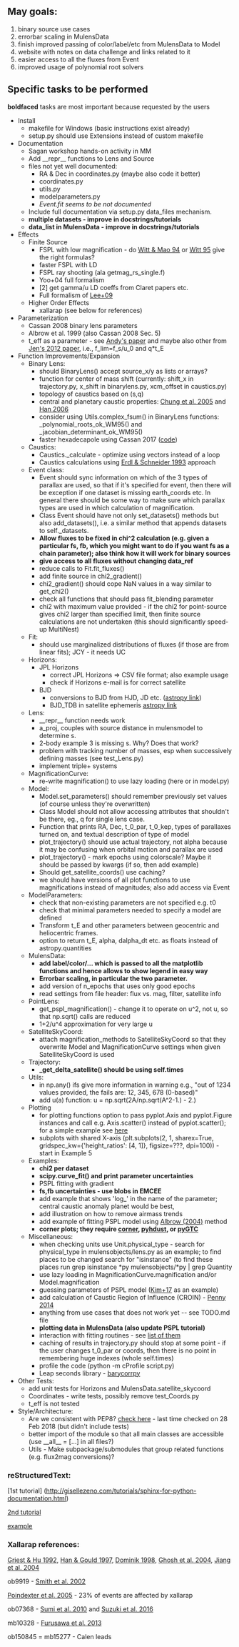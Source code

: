 ## May goals:
1. binary source use cases
2. errorbar scaling in MulensData
3. finish improved passing of color/label/etc from MulensData to Model
4. website with notes on data challenge and links related to it
5. easier access to all the fluxes from Event
6. improved usage of polynomial root solvers


## Specific tasks to be performed
**boldfaced** tasks are most important because requested by the users

* Install
  * makefile for Windows (basic instructions exist already)
  * setup.py should use Extensions instead of custom makefile
* Documentation
  * Sagan workshop hands-on activity in MM
  * Add \_\_repr\_\_ functions to Lens and Source
  * files not yet well documented: 
    * RA & Dec in coordinates.py (maybe also code it better)
    * coordinates.py
    * utils.py 
    * modelparameters.py
    * _Event.fit seems to be not documented_
  * Include full documentation via setup.py data\_files mechanism.
  * **multiple datasets - improve in docstrings/tutorials**
  * **data_list in MulensData - improve in docstrings/tutorials**
* Effects
  * Finite Source
    * FSPL with low magnification - do [Witt & Mao 94](http://adsabs.harvard.edu/abs/1994ApJ...430..505W) or [Witt 95](http://adsabs.harvard.edu/abs/1995ApJ...449...42W) give the right formulas?
    * faster FSPL with LD
    * FSPL ray shooting (ala getmag\_rs\_single.f)
    * Yoo+04 full formalism 
    * [2] get gamma/u LD coeffs from Claret papers etc.
    * Full formalism of [Lee+09](http://adsabs.harvard.edu/abs/2009ApJ...695..200L)
  * Higher Order Effects
    * xallarap (see below for references)
* Parameterization
  * Cassan 2008 binary lens parameters 
  * Albrow et al. 1999 (also Cassan 2008 Sec. 5)
  * t\_eff as a parameter - see [Andy's paper](https://arxiv.org/abs/1312.6692) and maybe also other from [Jen's 2012 paper](http://adsabs.harvard.edu/abs/2012ApJ...755..102Y), i.e., f\_lim=f\_s/u\_0 and q\*t\_E
* Function Improvements/Expansion
  * Binary Lens:
    * should BinaryLens() accept source\_x/y as lists or arrays?
    * function for center of mass shift (currently: shift\_x in trajectory.py, x\_shift in binarylens.py, xcm\_offset in caustics.py)
    * topology of caustics based on (s,q)
    * central and planetary caustic properties: [Chung et al. 2005](http://adsabs.harvard.edu/abs/2005ApJ...630..535C) and [Han 2006](http://adsabs.harvard.edu/abs/2006ApJ...638.1080H)
    * consider using Utils.complex\_fsum() in BinaryLens functions: \_polynomial\_roots\_ok\_WM95() and \_jacobian\_determinant\_ok\_WM95()
    * faster hexadecapole using Cassan 2017 ([code](https://github.com/ArnaudCassan/microlensing/blob/master/microlensing/multipoles.py))
  * Caustics:
    * Caustics.\_calculate - optimize using vectors instead of a loop
    * Caustics calculations using [Erdl & Schneider 1993](http://adsabs.harvard.edu/abs/1993A%26A...268..453E) approach
  * Event class:
    * Event should sync information on which of the 3 types of parallax are used, so that if it's specified for event, then there will be exception if one dataset is missing earth\_coords etc. In general there should be some way to make sure which parallax types are used in which calculation of magnification. 
    * Class Event should have not only set\_datasets() methods but also add\_datasets(), i.e. a similar method that appends datasets to self.\_datasets.
    * **Allow fluxes to be fixed in chi^2 calculation (e.g. given a particular fs, fb, which you might want to do if you want fs as a chain parameter); also think how it will work for binary sources**
    * **give access to all fluxes without changing data\_ref**
    * reduce calls to Fit.fit\_fluxes()
    * add finite source in chi2\_gradient()
    * chi2\_gradient() should cope NaN values in a way similar to get\_chi2()
    * check all functions that should pass fit\_blending parameter
    * chi2 with maximum value provided - if the chi2 for point-source gives chi2 larger than specified limit, then finite source calculations are not undertaken (this should significantly speed-up MultiNest)
  * Fit:
    * should use marginalized distributions of fluxes (if those are from linear fits); JCY - it needs UC
  * Horizons:
    * JPL Horizons
      * correct JPL Horizons => CSV file format; also example usage
      * check if Horizons e-mail is for correct satellite
    * BJD
      * conversions to BJD from HJD, JD etc. ([astropy link](http://docs.astropy.org/en/stable/time/#barycentric-and-heliocentric-light-travel-time-corrections))
      * BJD\_TDB in satellite ephemeris [astropy link](http://docs.astropy.org/en/stable/time/#barycentric-and-heliocentric-light-travel-time-corrections)
  * Lens:
    * \_\_repr\_\_ function needs work                                         
    * a\_proj, couples with source distance in mulensmodel to determine s.  
    * 2-body example 3 is missing s. Why? Does that work?                  
    * problem with tracking number of masses, esp when successively defining masses (see test\_Lens.py)
    * implement triple+ systems  
  * MagnificationCurve:
    * re-write magnification() to use lazy loading (here or in model.py)
  * Model:  
    * Model.set\_parameters() should remember previously set values (of course unless they're overwritten)
    * Class Model should not allow accessing attributes that shouldn't be there, eg., q for single lens case.
    * Function that prints RA, Dec, t\_0\_par, t\_0\_kep, types of parallaxes turned on, and textual description of type of model
    * plot\_trajectory() should use actual trajectory, not alpha because it may be confusing when orbital motion and parallax are used
    * plot\_trajectory() - mark epochs using colorscale? Maybe it should be passed by kwargs (if so, then add example)
    * Should get\_satellite\_coords() use caching?
    * we should have versions of all plot functions to use magnifications instead of magnitudes; also add access via Event
  * ModelParameters:
    * check that non-existing parameters are not specified e.g. t0
    * check that minimal parameters needed to specify a model are defined
    * Transform t\_E and other parameters between geocentric and heliocentric frames.
    * option to return t\_E, alpha, dalpha\_dt etc. as floats instead of astropy.quantities
  * MulensData:
    * **add label/color/... which is passed to all the matplotlib functions and hence allows to show legend in easy way**
    * **Errorbar scaling, in particular the two parameter.**
    * add version of n\_epochs that uses only good epochs
    * read settings from file header: flux vs. mag, filter, satellite info
  * PointLens:
    * get\_pspl\_magnification() - change it to operate on u^2, not u, so that np.sqrt() calls are reduced
    * 1+2/u^4 approximation for very large u
  * SatelliteSkyCoord:
    * attach magnification\_methods to SatelliteSkyCoord so that they overwrite Model and MagnificationCurve settings when given SatelliteSkyCoord is used
  * Trajectory:
    * **\_get\_delta\_satellite() should be using self.times**
  * Utils:
    * in np.any() ifs give more information in warning e.g., "out of 1234 values provided, the fails are: 12, 345, 678 (0-based)"
    * add u(a) function: u = np.sqrt(2A/np.sqrt(A^2-1.) - 2.)
  * Plotting
    * for plotting functions option to pass pyplot.Axis and pyplot.Figure instances and call e.g. Axis.scatter() instead of pyplot.scatter(); for a simple example see [here](https://github.com/rpoleski/K2-CPM/blob/master/source/K2CPM/plot_utils.py)
    * subplots with shared X-axis (plt.subplots(2, 1, sharex=True, gridspec\_kw={'height\_ratios': [4, 1]}, figsize=???, dpi=100)) - start in Example 5
  * Examples:
    * **chi2 per dataset**
    * **scipy.curve\_fit() and print parameter uncertainties**
    * PSPL fitting with gradient
    * **fs,fb uncertainties - use blobs in EMCEE**
    * add example that shows 'log\_' in the name of the parameter; central caustic anomaly planet would be best,
    * add illustration on how to remove airmass trends
    * add example of fitting PSPL model using [Albrow (2004)](http://adsabs.harvard.edu/abs/2004ApJ...607..821A) method
    * **corner plots; they require [corner](https://github.com/dfm/corner.py), [pyhdust](https://github.com/danmoser/pyhdust), or [pyGTC](https://pypi.org/project/pyGTC/)**
  * Miscellaneous:
    * when checking units use Unit.physical\_type - search for physical\_type in mulensobjects/lens.py as an example; to find places to be changed search for "isinstance" (to find these places run grep isinstance \*py mulensobjects/\*py | grep Quantity
    * use lazy loading in MagnificationCurve.magnification and/or Model.magnification
    * guessing parameters of PSPL model ([Kim+17](https://arxiv.org/abs/1703.06883) as an example)
    * add calculation of Caustic Region of Influence (CROIN) - [Penny 2014](http://adsabs.harvard.edu/abs/2014ApJ...790..142Y)
    * anything from use cases that does not work yet -- see TODO.md file
    * **plotting data in MulensData (also update PSPL tutorial)**
    * interaction with fitting routines - see [list of them](https://arxiv.org/abs/1711.03329)
    * caching of results in trajectory.py should stop at some point - if the user changes t\_0\_par or coords, then there is no point in remembering huge indexes (whole self.times)
    * profile the code (python -m cProfile script.py)
    * Leap seconds library - [barycorrpy](https://arxiv.org/abs/1801.01634)
* Other Tests:
  * add unit tests for Horizons and MulensData.satellite\_skycoord
  * Coordinates - write tests, possibly remove test\_Coords.py
  * t\_eff is not tested
* Style/Architecture:
  * Are we consistent with PEP8? [check here](http://pep8online.com/) - last time checked on 28 Feb 2018 (but didn't include tests)
  * better import of the module so that all main classes are accessible (use \_\_all\_\_ = [...] in all files?)
  * Utils - Make subpackage/submodules that group related functions (e.g. flux2mag conversions)?

### reStructuredText:
[1st tutorial] (http://gisellezeno.com/tutorials/sphinx-for-python-documentation.html)

[2nd tutorial](http://www.sphinx-doc.org/en/stable/rest.html)

[example](https://thomas-cokelaer.info/tutorials/sphinx/docstring_python.html)

### Xallarap references:

[Griest & Hu 1992](http://adsabs.harvard.edu/abs/1992ApJ...397..362G),
[Han & Gould 1997](http://adsabs.harvard.edu/abs/1997ApJ...480..196H),
[Dominik 1998](http://adsabs.harvard.edu/abs/1998A%26A...329..361D),
[Ghosh et al. 2004](http://adsabs.harvard.edu/abs/2004ApJ...615..450G),
[Jiang et al. 2004](http://adsabs.harvard.edu/abs/2004ApJ...617.1307J)

ob9919 - [Smith et al. 2002](http://adsabs.harvard.edu/abs/2002MNRAS.336..670S)

[Poindexter et al. 2005](http://adsabs.harvard.edu/abs/2005ApJ...633..914P) - 23% of events are affected by xallarap

ob07368 - [Sumi et al. 2010](http://adsabs.harvard.edu/abs/2010ApJ...710.1641S) and [Suzuki et al. 2016](http://adsabs.harvard.edu/abs/2016ApJ...833..145S)

mb10328 - [Furusawa et al. 2013](http://adsabs.harvard.edu/abs/2013ApJ...779...91F)

ob150845 = mb15277 - Calen leads

